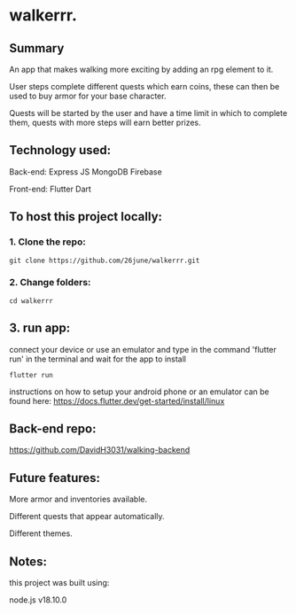 # walkerrr.

## Summary

An app that makes walking more exciting by adding an rpg element to it.

User steps complete different quests which earn coins, these can then be used to buy armor for your base character.

Quests will be started by the user and have a time limit in which to complete them, quests with more steps will earn better prizes.

## Technology used:

Back-end:
Express JS
MongoDB
Firebase

Front-end:
Flutter
Dart


## To host this project locally:

### 1. Clone the repo:
```
git clone https://github.com/26june/walkerrr.git
```
### 2. Change folders:
```
cd walkerrr
```
## 3. run app:
connect your device or use an emulator and type in the command 'flutter run' in the terminal and wait for the app to install
```
flutter run
```
instructions on how to setup your android phone or an emulator can be found here:
https://docs.flutter.dev/get-started/install/linux

## Back-end repo:

https://github.com/DavidH3031/walking-backend

## Future features:

More armor and inventories available.

Different quests that appear automatically.

Different themes.

## Notes:

this project was built using:

node.js v18.10.0
